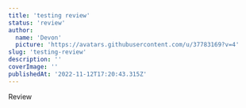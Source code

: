 ```yaml
---
title: 'testing review'
status: 'review'
author:
  name: 'Devon'
  picture: 'https://avatars.githubusercontent.com/u/37783169?v=4'
slug: 'testing-review'
description: ''
coverImage: ''
publishedAt: '2022-11-12T17:20:43.315Z'
---
```


Review

